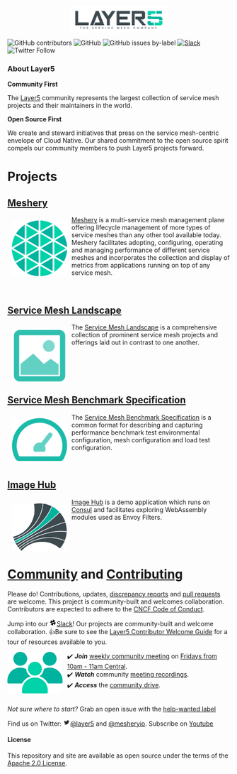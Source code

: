 
<p style="text-align:center;" align="center">
  <img align="center" src="https://raw.githubusercontent.com/layer5io/layer5/master/assets/images/layer5/layer5-tag-white-bg.png" width="45%" /></p>


![GitHub contributors](https://img.shields.io/github/contributors/layer5io/layer5.svg)
![GitHub](https://img.shields.io/github/license/layer5io/layer5.svg) 
![GitHub issues by-label](https://img.shields.io/github/issues/layer5io/layer5/help%20wanted.svg?color=%23DDDD00)
[![Slack](http://slack.layer5.io/badge.svg)](http://slack.layer5.io)
![Twitter Follow](https://img.shields.io/twitter/follow/layer5.svg?label=Follow&style=social)

### About Layer5

**Community First**

The [Layer5](https://layer5.io) community represents the largest collection of service mesh projects and their maintainers in the world.

**Open Source First**

We create and steward initiatives that press on the service mesh-centric envelope of Cloud Native. Our shared commitment to the open source spirit compels our community members to push Layer5 projects forward.

# Projects

<p style="clear:both;">
<h2><a href="https://layer5.io/meshery">Meshery</a></h2>
<a href="https://meshery.io"><img src="assets/images/meshery/meshery-logo.svg"
style="margin:10px;" width="125px" 
alt="Meshery - Service Mesh Management Plane" align="left" /></a>
<a href="https://meshery.io">Meshery</a> is a multi-service mesh management plane offering lifecycle management of more types of service meshes than any other tool available today. Meshery facilitates adopting, configuring, operating and managing performance of different service meshes and incorporates the collection and display of metrics from applications running on top of any service mesh. 
<br /><br /><br />
</p>

<p style="clear:both;">
<h2><a href="https://layer5.io/landscape">Service Mesh Landscape</a></h2>
<a href="https://layer5.io/landscape"><img src="assets/images/buttons/landscape.png"  
style="float:left;margin:10px;" width="125px" 
alt="Service Mesh Landscape Ecosystem" align="left"/></a>
The <a href="https://layer5.io/landscape">Service Mesh Landscape</a> is a comprehensive collection of prominent service mesh projects and offerings laid out in contrast to one another.
<br /><br /><br />
</p>

<p style="clear:both;">
<h2><a href="https://layer5.io/performance">Service Mesh Benchmark Specification</a></h2>
<a href="https://layer5.io/performance"><img src="assets/images/buttons/smps.png"
style="float:left;margin:10px;" width="125px"
alt="Service Mesh Performance Specification Index" align="left" /></a>
The <a href="https://layer5.io/performance">Service Mesh Benchmark Specification</a> is a common format for describing and capturing performance benchmark test environmental configuration, mesh configuration and load test configuration.
<br /><br /><br />
</p>

<p style="clear:both;">
<h2><a href="https://layer5.io/projects/image-hub">Image Hub</a></h2>
<a href="https://layer5.io/projects/image-hub"><img src="assets/images/image-hub/layer5-image-hub.png"
style="float:left;margin:10px;" width="125px"
alt="Image Hub" align="left" /></a>
<a href="https://layer5.io/projects/image-hub">Image Hub</a> is a demo application which runs on <a href="https://meshery.layer5.io/docs/service-meshes/adapters/consul">Consul</a> and facilitates exploring WebAssembly modules used as Envoy Filters.
<br /><br /><br />
</p>

<p style="clear:both;">
<h1><a name="contributing"></a><a name="community"></a> <a href="http://slack.layer5.io">Community</a> and <a href="https://github.com/layer5io/layer5/blob/master/CONTRIBUTING.md">Contributing</a></h1>
<p>Please do! Contributions, updates, <a href="/../../issues">discrepancy reports</a> and <a href="/../../pulls">pull requests</a> are welcome. This project is community-built and welcomes collaboration. Contributors are expected to adhere to the <a href="https://github.com/cncf/foundation/blob/master/code-of-conduct.md">CNCF Code of Conduct</a>.
</p>
<p>
Jump into our <a href="http://slack.layer5.io"><img src="assets/images/slack.png" height="16px" align="bottom" />Slack</a>! Our projects are community-built and welcome collaboration. 👍Be sure to see the <a href="https://docs.google.com/document/d/17OPtDE_rdnPQxmk2Kauhm3GwXF1R5dZ3Cj8qZLKdo5E/edit">Layer5 Contributor Welcome Guide</a> for a tour of resources available to you.
</p>
<p>
<a href="http://slack.layer5.io"><img alt="Layer5 Service Mesh Community" src="assets/images/buttons/community.png" style="margin-right:10px;" width="125px" align="left" /></a>
✔️ <em><strong>Join</strong></em> <a href="https://drive.google.com/open?id=1c07UO9dS7_tFD-ClCWHIrEzRnzUJoFQ10EzfJTpS7FY">weekly community meeting</a> on <a href="https://calendar.google.com/calendar/b/1?cid=bGF5ZXI1LmlvX2VoMmFhOWRwZjFnNDBlbHZvYzc2MmpucGhzQGdyb3VwLmNhbGVuZGFyLmdvb2dsZS5jb20">Fridays from 10am - 11am Central</a>.<br />
✔️ <em><strong>Watch</strong></em> community <a href="https://www.youtube.com/playlist?list=PL3A-A6hPO2IMPPqVjuzgqNU5xwnFFn3n0">meeting recordings</a>.<br />
✔️ <em><strong>Access</strong></em> the <a href="https://drive.google.com/drive/u/4/folders/0ABH8aabN4WAKUk9PVA">community drive</a>.<br />
<br />
</p>
<p>
<i>Not sure where to start?</i> Grab an open issue with the <a href="https://github.com/issues?utf8=✓&q=is%3Aopen+is%3Aissue+archived%3Afalse+org%3Alayer5io+label%3A%22help+wanted%22+">help-wanted label</a>
</p>
<p>Find us on Twitter: <a href="https://twitter.com/layer5"><img src="assets/images/twitter.png" height="16px"
align="bottom" />@layer5</a> and <a href="https://twitter.com/mesheryio">@mesheryio</a>. Subscribe on <a href="https://www.youtube.com/channel/UCFL1af7_wdnhHXL1InzaMvA?sub_confirmation=1">Youtube</a> 
</p>

#### License

This repository and site are available as open source under the terms of the [Apache 2.0 License](https://opensource.org/licenses/Apache-2.0).
